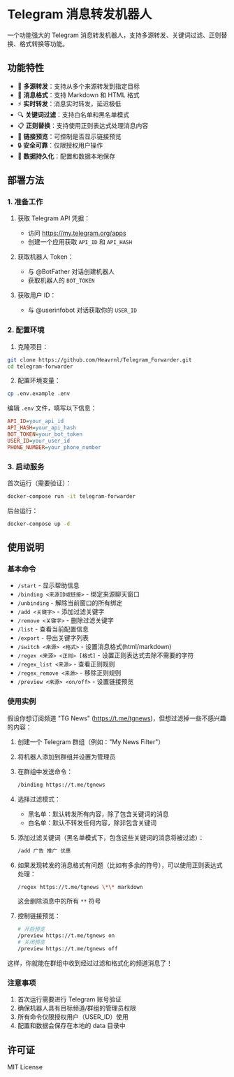 # Telegram 消息转发机器人

一个功能强大的 Telegram 消息转发机器人，支持多源转发、关键词过滤、正则替换、格式转换等功能。

## 功能特性

- 🔄 **多源转发**：支持从多个来源转发到指定目标
- 📝 **消息格式**：支持 Markdown 和 HTML 格式
- ⚡ **实时转发**：消息实时转发，延迟极低
- 🔍 **关键词过滤**：支持白名单和黑名单模式
- 📋 **正则替换**：支持使用正则表达式处理消息内容
- 🔗 **链接预览**：可控制是否显示链接预览
- 🔒 **安全可靠**：仅限授权用户操作
- 💾 **数据持久化**：配置和数据本地保存

## 部署方法

### 1. 准备工作

1. 获取 Telegram API 凭据：
   - 访问 https://my.telegram.org/apps
   - 创建一个应用获取 `API_ID` 和 `API_HASH`

2. 获取机器人 Token：
   - 与 @BotFather 对话创建机器人
   - 获取机器人的 `BOT_TOKEN`

3. 获取用户 ID：
   - 与 @userinfobot 对话获取你的 `USER_ID`

### 2. 配置环境

1. 克隆项目：
```bash
git clone https://github.com/Heavrnl/Telegram_Forwarder.git
cd telegram-forwarder
```

2. 配置环境变量：
```bash
cp .env.example .env
```

编辑 `.env` 文件，填写以下信息：
```ini
API_ID=your_api_id
API_HASH=your_api_hash
BOT_TOKEN=your_bot_token
USER_ID=your_user_id
PHONE_NUMBER=your_phone_number
```

### 3. 启动服务

首次运行（需要验证）：
```bash
docker-compose run -it telegram-forwarder
```

后台运行：
```bash
docker-compose up -d
```

## 使用说明

### 基本命令

- `/start` - 显示帮助信息
- `/binding <来源ID或链接>` - 绑定来源聊天窗口
- `/unbinding` - 解除当前窗口的所有绑定
- `/add <关键字>` - 添加过滤关键字
- `/remove <关键字>` - 删除过滤关键字
- `/list` - 查看当前配置信息
- `/export` - 导出关键字列表
- `/switch <来源> <格式>` - 设置消息格式(html/markdown)
- `/regex <来源> <正则> [格式]` - 设置正则表达式去除不需要的字符
- `/regex_list <来源>` - 查看正则规则
- `/regex_remove <来源>` - 移除正则规则
- `/preview <来源> <on/off>` - 设置链接预览

### 使用实例

假设你想订阅频道 "TG News" (https://t.me/tgnews)，但想过滤掉一些不感兴趣的内容：

1. 创建一个 Telegram 群组（例如："My News Filter"）
2. 将机器人添加到群组并设置为管理员
3. 在群组中发送命令：
   ```bash
   /binding https://t.me/tgnews
   ```
4. 选择过滤模式：
   - 黑名单：默认转发所有内容，除了包含关键词的消息
   - 白名单：默认不转发任何内容，除非包含关键词

5. 添加过滤关键词（黑名单模式下，包含这些关键词的消息将被过滤）：
   ```bash
   /add 广告 推广 优惠
   ```

6. 如果发现转发的消息格式有问题（比如有多余的符号），可以使用正则表达式处理：
   ```bash
   /regex https://t.me/tgnews \*\* markdown
   ```
   这会删除消息中的所有 `**` 符号

7. 控制链接预览：
   ```bash
   # 开启预览
   /preview https://t.me/tgnews on
   # 关闭预览
   /preview https://t.me/tgnews off
   ```

这样，你就能在群组中收到经过过滤和格式化的频道消息了！

### 注意事项

1. 首次运行需要进行 Telegram 账号验证
2. 确保机器人具有目标频道/群组的管理员权限
3. 所有命令仅限授权用户（USER_ID）使用
4. 配置和数据会保存在本地的 data 目录中

## 许可证

MIT License

